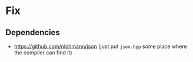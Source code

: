 # Fix

## Dependencies

- https://github.com/nlohmann/json (just put `json.hpp` some place where the compiler can find it)
